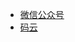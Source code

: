 * [微信公众号](https://mp.weixin.qq.com/s/CzDouwqLi__u_JgZX6x9NA)
* [码云](https://gitee.com/farmer-it/javastudy)
